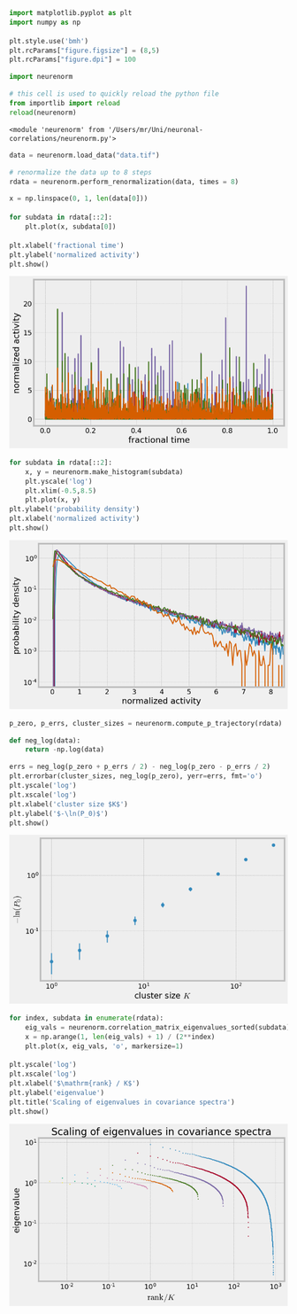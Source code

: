 

```python
import matplotlib.pyplot as plt
import numpy as np

plt.style.use('bmh')
plt.rcParams["figure.figsize"] = (8,5)
plt.rcParams["figure.dpi"] = 100
```


```python
import neurenorm
```


```python
# this cell is used to quickly reload the python file
from importlib import reload
reload(neurenorm)
```




    <module 'neurenorm' from '/Users/mr/Uni/neuronal-correlations/neurenorm.py'>




```python
data = neurenorm.load_data("data.tif")
```


```python
# renormalize the data up to 8 steps
rdata = neurenorm.perform_renormalization(data, times = 8)
```


```python
x = np.linspace(0, 1, len(data[0]))

for subdata in rdata[::2]:
    plt.plot(x, subdata[0])
    
plt.xlabel('fractional time')
plt.ylabel('normalized activity')
plt.show()
```


![png](Notebook_files/Notebook_5_0.png)



```python
for subdata in rdata[::2]:
    x, y = neurenorm.make_histogram(subdata)
    plt.yscale('log')
    plt.xlim(-0.5,8.5)
    plt.plot(x, y)
plt.ylabel('probability density')
plt.xlabel('normalized activity')
plt.show()
```


![png](Notebook_files/Notebook_6_0.png)



```python
p_zero, p_errs, cluster_sizes = neurenorm.compute_p_trajectory(rdata)
```


```python
def neg_log(data):
    return -np.log(data)
```


```python
errs = neg_log(p_zero + p_errs / 2) - neg_log(p_zero - p_errs / 2)
plt.errorbar(cluster_sizes, neg_log(p_zero), yerr=errs, fmt='o')
plt.yscale('log')
plt.xscale('log')
plt.xlabel('cluster size $K$')
plt.ylabel('$-\ln(P_0)$')
plt.show()
```


![png](Notebook_files/Notebook_9_0.png)



```python
for index, subdata in enumerate(rdata):
    eig_vals = neurenorm.correlation_matrix_eigenvalues_sorted(subdata)
    x = np.arange(1, len(eig_vals) + 1) / (2**index)
    plt.plot(x, eig_vals, 'o', markersize=1)
    
plt.yscale('log')
plt.xscale('log')
plt.xlabel('$\mathrm{rank} / K$')
plt.ylabel('eigenvalue')
plt.title('Scaling of eigenvalues in covariance spectra')
plt.show()
```


![png](Notebook_files/Notebook_10_0.png)

